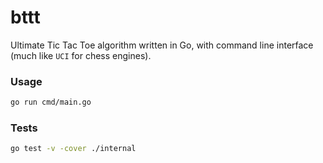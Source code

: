 # bttt
Ultimate Tic Tac Toe algorithm written in Go, with command line interface (much like `UCI` for chess engines).


### Usage

```bash
go run cmd/main.go
```

### Tests
```bash
go test -v -cover ./internal
```